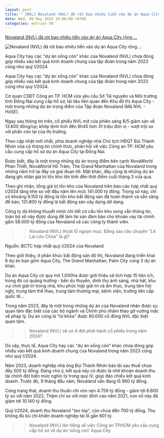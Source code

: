 ```yaml
---
layout: post
title: " [NVL] Novaland (NVL) đã rót bao nhiêu tiền vào dự án Aqua City rộng ..."
date: Wed, 08 May 2024 10:00:00 +0700
categories: entries VN
---
```

[Novaland (NVL) đã rót bao nhiêu tiền vào dự án Aqua City rộng ...](https://nguoiquansat.vn/novaland-nvl-da-rot-bao-nhieu-tien-vao-du-an-aqua-city-rong-1-000ha-vua-bi-cong-an-tp-hcm-diem-mat-130035.html)

![Novaland (NVL) đã rót bao nhiêu tiền vào dự án Aqua City rộng ...](https://nqs.1cdn.vn/thumbs/1200x630/2024/05/08/quaq.jpg)

Aqua City hay các "dự án sống còn" khác của Novaland (NVL) chưa đóng góp nhiều vào kết quả kinh doanh chung của tập đoàn trong năm 2023 cũng như quý I/2024.

Aqua City hay các "dự án sống còn" khác của Novaland (NVL) chưa đóng góp nhiều vào kết quả kinh doanh chung của tập đoàn trong năm 2023 cũng như quý I/2024.

Cơ quan CSĐT Công an TP. HCM vừa yêu cầu Sở Tài nguyên và Môi trường tỉnh Đồng Nai cung cấp hồ sơ, tài liệu liên quan đến Khu đô thị Aqua City - một trong những dự án trọng điểm của Tập đoàn Novaland (Mã NVL - HoSE).

Ngay sau thông tin trên, cổ phiếu NVL mở cửa phiên sáng 8/5 giảm sàn về 13.600 đồng/cp; khớp lệnh tính đến 9h45 hơn 31 triệu đơn vị - vượt trội so với phần còn lại của thị trường.

Theo cập nhật mới nhất, phía doanh nghiệp nhà Chủ tịch HĐQT Bùi Thành Nhơn vừa có thông tin chính thức, phản hồi về việc Công an TP. HCM yêu cầu cung cấp hồ sơ dự án Aqua City tại Đồng Nai.

Được biết, đây là một trong những dự án trọng điểm bên cạnh NovaWorld Phan Thiết, NovaWorld Hồ Tràm, The Grand Manhattan của Novaland trong những năm trở lại đây và giai đoạn tới. Mặt khác, đây cũng là những dự án đang ghi nhận giá trị tồn kho lớn tính đến thời điểm cuối tháng 3 vừa qua.

Theo ghi nhận, tổng giá trị tồn kho của Novaland trên báo cáo hợp nhất quý I/2024 tăng nhẹ so với đầu năm lên mức 141.000 tỷ đồng. Trong số này, chỉ có khoảng 9.150 tỷ đồng là tồn kho bất động sản đã hoàn thành và sẵn sàng để bán; 131.800 tỷ đồng là bất động sản xây dựng dở dang.

Công ty dù không thuyết minh chi tiết cơ cấu tồn kho song vẫn thông tin, toàn bộ số này được dùng để làm tài sản đảm bảo cho khoản vay tài chính gầm 58.000 tỷ đồng của Novaland và các công ty thành viên.

>> Novaland (NVL) thoát lỗ ngoạn mục: Đằng sau câu chuyện "Lê Lai cứu Chúa" là gì?

Nguồn: BCTC hợp nhất quý I/2024 của Novaland

Theo giới thiệu, ở phân khúc bất động sản đô thị, Novaland đang triển khai 6 dự án bao gồm Aqua City, The Grand Manhattan, Palm City cùng 3 dự án khác.

Dự án Aqua City có quy mô 1.000ha được giới thiệu sẽ tích hợp 15 tiện ích, trong đó có quảng trường - bến du thuyền, dinh thự ánh sáng, nhà hát, khu vui chơi giải trí trong nhà, khu phức hợp giải trí và ẩm thực, trung tâm hội nghị, trung tâm thể thao, trung tâm thương mại, bệnh viện, trường liên cấp quốc tế...

Trong năm 2023, đây là một trong những dự án của Novaland nhận được sự quan tâm đặc biệt của các bộ ngành và Chính phủ nhằm tháo gỡ vướng mắc về pháp lý. Dự án cũng là "từ khóa" được 80.000 cổ đông NVL đặc biệt quan tâm.

>> Novaland (NVL) sẽ có 4 đợt phát hành cổ phiếu trong năm 2024?

Dù vậy, thực tế, Aqua City hay các "dự án sống còn" khác chưa đóng góp nhiều vào kết quả kinh doanh chung của Novaland trong năm 2023 cũng như quý I/2024.

Năm 2023, doanh nghiệp nhà ông Bùi Thành Nhơn báo lãi sau thuế chưa đầy 500 tỷ đồng. Đáng chú ý, kết quả này có được là nhờ khoản doanh thu tài chính đột biến mức nghìn tỷ trong quý IV, giúp đảo chiều kết quả kinh doanh. Trước đó, 9 tháng đầu năm, Novaland vẫn đang lỗ 960 tỷ đồng.

Cùng trạng thái, doanh thu thuần chỉ vỏn vẹn 4.759 tỷ đồng - giảm tới 6.600 tỷ so với năm 2022. Thậm chí so với mức đỉnh cao năm 2021, con số này đã giảm tới 10.140 tỷ đồng.

Quý I/2024, doanh thu Novaland "teo tóp", còn chưa đến 700 tỷ đồng. Thu không đủ bù chi khiến doanh nghiệp tái lỗ gần 601 tỷ.

>> Novaland (NVL) lên tiếng về việc Công an TPHCM yêu cầu cung cấp hồ sơ về dự án ‘sống còn’ Aqua City

